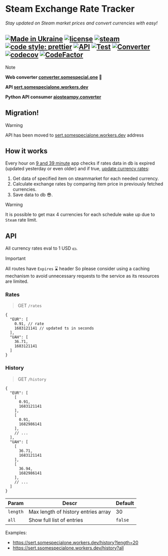 # Steam Exchange Rate Tracker

*Stay updated on Steam market prices and convert currencies with easy!*

[![Made in Ukraine](https://img.shields.io/badge/made_in-ukraine-ffd700.svg?labelColor=0057b7)](https://stand-with-ukraine.pp.ua)
[![license](https://img.shields.io/github/license/somespecialone/sert)](https://github.com/somespecialone/sert/blob/master/LICENSE)
[![steam](https://shields.io/badge/steam-1b2838?logo=steam)](https://store.steampowered.com/)
[![code style: prettier](https://img.shields.io/badge/code_style-prettier-ff69b4.svg?style=flat)](https://github.com/prettier/prettier)
[![API](https://github.com/somespecialone/sert/actions/workflows/api.yml/badge.svg)](https://github.com/somespecialone/sert/actions/workflows/api.yml)
[![Test](https://github.com/somespecialone/sert/actions/workflows/test.yml/badge.svg)](https://github.com/somespecialone/sert/actions/workflows/test.yml)
[![Converter](https://github.com/somespecialone/sert/actions/workflows/converter.yml/badge.svg)](https://github.com/somespecialone/sert/actions/workflows/converter.yml)
[![codecov](https://codecov.io/gh/somespecialone/sert/branch/master/graph/badge.svg?token=GM6IQU4U2K)](https://codecov.io/gh/somespecialone/sert)
[![CodeFactor](https://www.codefactor.io/repository/github/somespecialone/sert/badge)](https://www.codefactor.io/repository/github/somespecialone/sert)
---

> [!NOTE]
> 
> **Web converter [converter.somespecial.one](https://converter.somespecial.one) 🧮**
> 
> **API [sert.somespecialone.workers.dev](https://sert.somespecialone.workers.dev)**
>
> **Python API consumer [aiosteampy.converter](https://github.com/somespecialone/aiosteampy/blob/master/aiosteampy/converter.py)**

## Migration!

> [!WARNING]
> API has been moved to [sert.somespecialone.workers.dev](https://sert.somespecialone.workers.dev) address

## How it works

Every hour on [9 and 39 minute](./deployment/Spacefile) app checks if rates data in db is expired (updated yesterday or even older)
and if true, [update currency rates](./api/cron/index.ts):

1. Get data of specified item on steammarket for each needed currency.
2. Calculate exchange rates by comparing item price in previously fetched currencies.
3. Save data to db 😎.

> [!WARNING]
> It is possible to get max 4 currencies for each schedule wake up due to `Steam` rate limit.

## API

All currency rates eval to 1 USD 💵.

> [!IMPORTANT]
> All routes have `Expires` ⌛ header
> So please consider using a caching mechanism to avoid unnecessary requests to the service as its resources are limited.

### Rates

> GET `/rates`

```json5
{
  "EUR": [
    0.91, // rate
    1683121141 // updated ts in seconds
  ],
  "UAH": [
    36.71,
    1683121141
  ]
}
```

### History

> GET `/history`

```json5
{
  "EUR": [
    [
      0.91,
      1683121141
    ],
    [
      0.91,
      1682986141
    ],
    // ...
  ],
  "UAH": [
    [
      36.71,
      1683121141
    ],
    [
      36.94,
      1682986141
    ],
    // ...
  ]
}
```

| Param    | Descr                               | Default |
|----------|-------------------------------------|---------|
| `length` | Max length of history entries array | 30      |
| `all`    | Show full list of entries           | `false` |

Examples:

* https://sert.somespecialone.workers.dev/history?length=20
* https://sert.ssomespecialone.workers.dev/history?all


[//]: # (## Tests 🧪)
[//]: # ()
[//]: # (Copy repo, install deps, place filled `.env` in `api` dir and there run npm script:)
[//]: # ()
[//]: # (```shell)
[//]: # (npm run api:test)
[//]: # (```)
